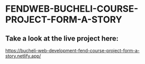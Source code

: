 # FENDWEB-BUCHELI-COURSE-PROJECT-FORM-A-STORY

## Take a look at the live project here:
https://bucheli-web-development-fend-course-project-form-a-story.netlify.app/
